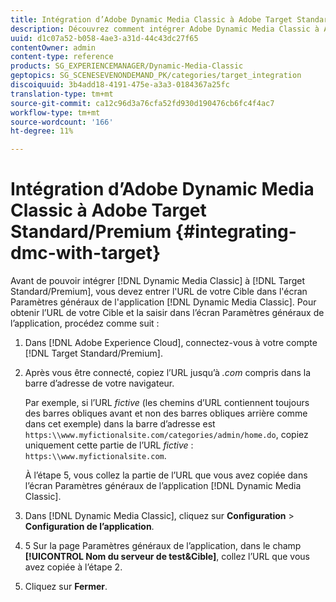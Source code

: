 ```yaml
---
title: Intégration d’Adobe Dynamic Media Classic à Adobe Target Standard/Premium
description: Découvrez comment intégrer Adobe Dynamic Media Classic à Adobe Target Standard/Premium.
uuid: d1c07a52-b058-4ae3-a31d-44c43dc27f65
contentOwner: admin
content-type: reference
products: SG_EXPERIENCEMANAGER/Dynamic-Media-Classic
geptopics: SG_SCENESEVENONDEMAND_PK/categories/target_integration
discoiquuid: 3b4add18-4191-475e-a3a3-0184367a25fc
translation-type: tm+mt
source-git-commit: ca12c96d3a76cfa52fd930d190476cb6fc4f4ac7
workflow-type: tm+mt
source-wordcount: '166'
ht-degree: 11%

---
```



# Intégration d’Adobe Dynamic Media Classic à Adobe Target Standard/Premium {#integrating-dmc-with-target}

Avant de pouvoir intégrer [!DNL Dynamic Media Classic] à [!DNL Target Standard/Premium], vous devez entrer l&#39;URL de votre Cible dans l&#39;écran Paramètres généraux de l&#39;application [!DNL Dynamic Media Classic]. Pour obtenir l’URL de votre Cible et la saisir dans l’écran Paramètres généraux de l’application, procédez comme suit :

1. Dans [!DNL Adobe Experience Cloud], connectez-vous à votre compte [!DNL Target Standard/Premium].
1. Après vous être connecté, copiez l’URL jusqu’à *.com* compris dans la barre d’adresse de votre navigateur.

   Par exemple, si l’URL *fictive* (les chemins d’URL contiennent toujours des barres obliques avant et non des barres obliques arrière comme dans cet exemple) dans la barre d’adresse est `https:\\www.myfictionalsite.com/categories/admin/home.do`, copiez uniquement cette partie de l’URL *fictive* : `https:\\www.myfictionalsite.com`.

   À l’étape 5, vous collez la partie de l’URL que vous avez copiée dans l’écran Paramètres généraux de l’application [!DNL Dynamic Media Classic].

1. Dans [!DNL Dynamic Media Classic], cliquez sur **Configuration** > **Configuration de l’application**.
1. 5 Sur la page Paramètres généraux de l’application, dans le champ **[!UICONTROL Nom du serveur de test&amp;Cible]**, collez l’URL que vous avez copiée à l’étape 2.
1. Cliquez sur **Fermer**.

